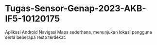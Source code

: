 # Tugas-Sensor-Genap-2023-AKB-IF5-10120175
Aplikasi Android Navigasi Maps sederhana, menunjukan lokasi pengguna serta beberapa resto terdekat.
